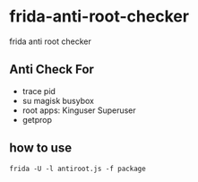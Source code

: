 # frida-anti-root-checker
frida anti root checker

## Anti Check For
* trace pid
* su magisk busybox
* root apps: Kinguser Superuser
* getprop

## how to use
~~~shell
frida -U -l antiroot.js -f package
~~~
